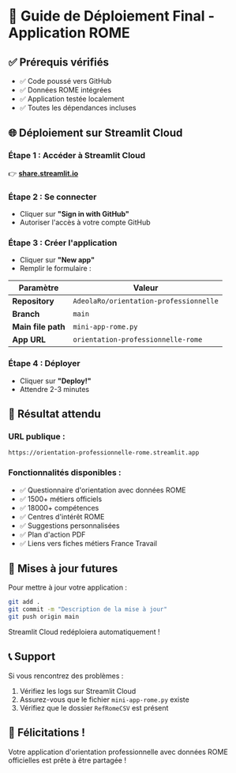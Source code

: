 # 🚀 Guide de Déploiement Final - Application ROME

## ✅ Prérequis vérifiés
- ✅ Code poussé vers GitHub
- ✅ Données ROME intégrées
- ✅ Application testée localement
- ✅ Toutes les dépendances incluses

## 🌐 Déploiement sur Streamlit Cloud

### Étape 1 : Accéder à Streamlit Cloud
👉 **[share.streamlit.io](https://share.streamlit.io)**

### Étape 2 : Se connecter
- Cliquer sur **"Sign in with GitHub"**
- Autoriser l'accès à votre compte GitHub

### Étape 3 : Créer l'application
- Cliquer sur **"New app"**
- Remplir le formulaire :

| Paramètre | Valeur |
|-----------|--------|
| **Repository** | `AdeolaRo/orientation-professionnelle` |
| **Branch** | `main` |
| **Main file path** | `mini-app-rome.py` |
| **App URL** | `orientation-professionnelle-rome` |

### Étape 4 : Déployer
- Cliquer sur **"Deploy!"**
- Attendre 2-3 minutes

## 🎯 Résultat attendu

### URL publique :
```
https://orientation-professionnelle-rome.streamlit.app
```

### Fonctionnalités disponibles :
- ✅ Questionnaire d'orientation avec données ROME
- ✅ 1500+ métiers officiels
- ✅ 18000+ compétences
- ✅ Centres d'intérêt ROME
- ✅ Suggestions personnalisées
- ✅ Plan d'action PDF
- ✅ Liens vers fiches métiers France Travail

## 🔄 Mises à jour futures

Pour mettre à jour votre application :
```bash
git add .
git commit -m "Description de la mise à jour"
git push origin main
```

Streamlit Cloud redéploiera automatiquement !

## 📞 Support

Si vous rencontrez des problèmes :
1. Vérifiez les logs sur Streamlit Cloud
2. Assurez-vous que le fichier `mini-app-rome.py` existe
3. Vérifiez que le dossier `RefRomeCSV` est présent

## 🎉 Félicitations !

Votre application d'orientation professionnelle avec données ROME officielles est prête à être partagée !
